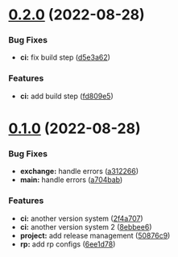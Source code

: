# [0.2.0](https://github.com/shprota/eisen/compare/v0.1.0...v0.2.0) (2022-08-28)


### Bug Fixes

* **ci:** fix build step ([d5e3a62](https://github.com/shprota/eisen/commit/d5e3a625936e58f313df4817706bcdfd0aa6f812))


### Features

* **ci:** add build step ([fd809e5](https://github.com/shprota/eisen/commit/fd809e51296025a5a3e8af5a6770bd1479986cef))



# [0.1.0](https://github.com/shprota/eisen/compare/v1.0.0...v0.1.0) (2022-08-28)


### Bug Fixes

* **exchange:** handle errors ([a312266](https://github.com/shprota/eisen/commit/a312266106ec22151cbc29f2dfb7e38344e77a1a))
* **main:** handle errors ([a704bab](https://github.com/shprota/eisen/commit/a704bab6ce0817186b52267d9f09b19399dbb9dd))


### Features

* **ci:** another version system ([2f4a707](https://github.com/shprota/eisen/commit/2f4a7070bfbf5213ed008d58394b3720bd599805))
* **ci:** another version system 2 ([8ebbee6](https://github.com/shprota/eisen/commit/8ebbee60efe92663f9712cf2ac3f4c129932bc5e))
* **project:** add release management ([50876c9](https://github.com/shprota/eisen/commit/50876c9195ea3722006148d028d1b605bb4eac92))
* **rp:** add rp configs ([6ee1d78](https://github.com/shprota/eisen/commit/6ee1d784e72b439cd31e0c52d5b7dd925c546430))



